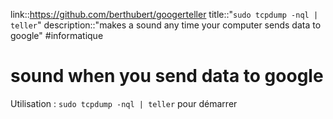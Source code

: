 link::https://github.com/berthubert/googerteller
title::"`sudo tcpdump -nql | teller`"
description::"makes a sound any time your computer sends  data to google"
#informatique 
# sound when you send data to google

Utilisation : 
`sudo tcpdump -nql | teller` pour démarrer